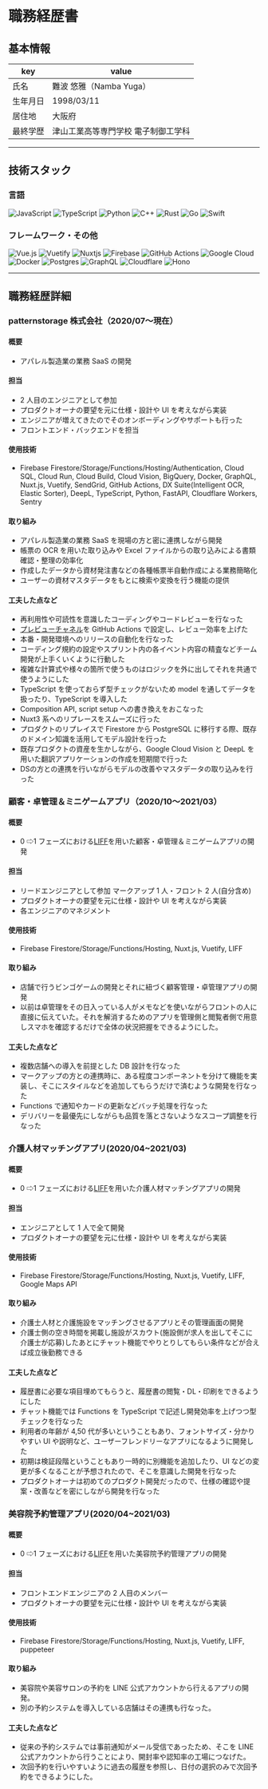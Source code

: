 # 職務経歴書

## 基本情報

| key      | value                               |
| -------- | ----------------------------------- |
| 氏名     | 難波 悠雅（Namba Yuga）             |
| 生年月日 | 1998/03/11                          |
| 居住地   | 大阪府                              |
| 最終学歴 | 津山工業高等専門学校 電子制御工学科 |

---

## 技術スタック

### 言語

![JavaScript](https://img.shields.io/badge/javascript-%23323330.svg?style=for-the-badge&logo=javascript&logoColor=%23F7DF1E)
![TypeScript](https://img.shields.io/badge/typescript-%23007ACC.svg?style=for-the-badge&logo=typescript&logoColor=white)
![Python](https://img.shields.io/badge/python-3670A0?style=for-the-badge&logo=python&logoColor=ffdd54)
![C++](https://img.shields.io/badge/c++-%2300599C.svg?style=for-the-badge&logo=c%2B%2B&logoColor=white)
![Rust](https://img.shields.io/badge/rust-%23000000.svg?style=for-the-badge&logo=rust&logoColor=white)
![Go](https://img.shields.io/badge/go-%2300ADD8E.svg?style=for-the-badge&logo=go&logoColor=white)
![Swift](https://img.shields.io/badge/swift-F54A2A?style=for-the-badge&logo=swift&logoColor=white)

### フレームワーク・その他

![Vue.js](https://img.shields.io/badge/vuejs-%2335495e.svg?style=for-the-badge&logo=vuedotjs&logoColor=%234FC08D)
![Vuetify](https://img.shields.io/badge/Vuetify-1867C0?style=for-the-badge&logo=vuetify&logoColor=AEDDFF)
![Nuxtjs](https://img.shields.io/badge/Nuxt-002E3B?style=for-the-badge&logo=nuxtdotjs&logoColor=#00DC82)
![Firebase](https://img.shields.io/badge/firebase-%23039BE5.svg?style=for-the-badge&logo=firebase)
![GitHub Actions](https://img.shields.io/badge/github%20actions-%232671E5.svg?style=for-the-badge&logo=githubactions&logoColor=white)
![Google Cloud](https://img.shields.io/badge/GoogleCloud-%234285F4.svg?style=for-the-badge&logo=google-cloud&logoColor=white)
![Docker](https://img.shields.io/badge/docker-%230db7ed.svg?style=for-the-badge&logo=docker&logoColor=white)
![Postgres](https://img.shields.io/badge/postgres-%23316192.svg?style=for-the-badge&logo=postgresql&logoColor=white)
![GraphQL](https://img.shields.io/badge/-GraphQL-E10098?style=for-the-badge&logo=graphql&logoColor=white)
![Cloudflare](https://img.shields.io/badge/Cloudflare-F38020?style=for-the-badge&logo=cloudflare&logoColor=white)
![Hono](https://img.shields.io/badge/Hono-%23000000.svg?style=for-the-badge&logo=hono&logoColor=white)

---

## 職務経歴詳細

### patternstorage 株式会社（2020/07〜現在）

#### 概要

- アパレル製造業の業務 SaaS の開発

#### 担当

- 2 人目のエンジニアとして参加
- プロダクトオーナの要望を元に仕様・設計や UI を考えながら実装
- エンジニアが増えてきたのでそのオンボーディングやサポートも行った
- フロントエンド・バックエンドを担当

#### 使用技術

- Firebase Firestore/Storage/Functions/Hosting/Authentication, Cloud SQL, Cloud Run, Cloud Build, Cloud Vision, BigQuery, Docker, GraphQL, Nuxt.js, Vuetify, SendGrid, GitHub Actions, DX Suite(Intelligent OCR, Elastic Sorter), DeepL, TypeScript, Python, FastAPI, Cloudflare Workers, Sentry

#### 取り組み

- アパレル製造業の業務 SaaS を現場の方と密に連携しながら開発
- 帳票の OCR を用いた取り込みや Excel ファイルからの取り込みによる書類確認・整理の効率化
- 作成したデータから資材発注書などの各種帳票半自動作成による業務簡略化
- ユーザーの資材マスタデータをもとに検索や変換を行う機能の提供

#### 工夫した点など

- 再利用性や可読性を意識したコーディングやコードレビューを行なった
- [プレビューチャネル](https://firebase.google.com/docs/hosting/manage-hosting-resources)を GitHub Actions で設定し、レビュー効率を上げた
- 本番・開発環境へのリリースの自動化を行なった
- コーディング規約の設定やスプリント内の各イベント内容の精査などチーム開発が上手くいくように行動した
- 複雑な計算式や様々の箇所で使うものはロジックを外に出してそれを共通で使うようにした
- TypeScript を使っておらず型チェックがないため model を通してデータを扱ったり、TypeScript を導入した
- Composition API, script setup への書き換えをおこなった
- Nuxt3 系へのリプレースをスムーズに行った
- プロダクトのリプレイスで Firestore から PostgreSQL に移行する際、既存のドメイン知識を活用してモデル設計を行った
- 既存プロダクトの資産を生かしながら、Google Cloud Vision と DeepL を用いた翻訳アプリケーションの作成を短期間で行った
- DSの方との連携を行いながらモデルの改善やマスタデータの取り込みを行った

### 顧客・卓管理＆ミニゲームアプリ（2020/10〜2021/03）

#### 概要

- 0 ⇨1 フェーズにおける[LIFF](https://developers.line.biz/ja/docs/liff/overview/)を用いた顧客・卓管理＆ミニゲームアプリの開発

#### 担当

- リードエンジニアとして参加 マークアップ 1 人・フロント 2 人(自分含め)
- プロダクトオーナの要望を元に仕様・設計や UI を考えながら実装
- 各エンジニアのマネジメント

#### 使用技術

- Firebase Firestore/Storage/Functions/Hosting, Nuxt.js, Vuetify, LIFF

#### 取り組み

- 店舗で行うビンゴゲームの開発とそれに紐づく顧客管理・卓管理アプリの開発
- 以前は卓管理をその日入っている人がメモなどを使いながらフロントの人に直接に伝えていた。それを解消するためのアプリを管理側と閲覧者側で用意しスマホを確認するだけで全体の状況把握をできるようにした。

#### 工夫した点など

- 複数店舗への導入を前提とした DB 設計を行なった
- マークアップの方との連携時に、ある程度コンポーネントを分けて機能を実装し、そこにスタイルなどを追加してもらうだけで済むような開発を行なった
- Functions で通知やカードの更新などバッチ処理を行なった
- デリバリーを最優先にしながらも品質を落とさないようなスコープ調整を行なった

### 介護人材マッチングアプリ(2020/04~2021/03)

#### 概要

- 0 ⇨1 フェーズにおける[LIFF](https://developers.line.biz/ja/docs/liff/overview/)を用いた介護人材マッチングアプリの開発

#### 担当

- エンジニアとして 1 人で全て開発
- プロダクトオーナの要望を元に仕様・設計や UI を考えながら実装

#### 使用技術

- Firebase Firestore/Storage/Functions/Hosting, Nuxt.js, Vuetify, LIFF, Google Maps API

#### 取り組み

- 介護士人材と介護施設をマッチングさせるアプリとその管理画面の開発
- 介護士側の空き時間を掲載し施設がスカウト(施設側が求人を出してそこに介護士が応募)したあとにチャット機能でやりとりしてもらい条件などが合えば成立後勤務できる

#### 工夫した点など

- 履歴書に必要な項目埋めてもらうと、履歴書の閲覧・DL・印刷をできるようにした
- チャット機能では Functions を TypeScript で記述し開発効率を上げつつ型チェックを行なった
- 利用者の年齢が 4,50 代が多いということもあり、フォントサイズ・分かりやすい UI や説明など、ユーザーフレンドリーなアプリになるように開発した
- 初期は検証段階ということもあり一時的に別機能を追加したり、UI などの変更が多くなることが予想されたので、そこを意識した開発を行なった
- プロダクトオーナは初めてのプロダクト開発だったので、仕様の確認や提案・改善などを密にしながら開発を行なった

### 美容院予約管理アプリ(2020/04~2021/03)

#### 概要

- 0 ⇨1 フェーズにおける[LIFF](https://developers.line.biz/ja/docs/liff/overview/)を用いた美容院予約管理アプリの開発

#### 担当

- フロントエンドエンジニアの 2 人目のメンバー
- プロダクトオーナの要望を元に仕様・設計や UI を考えながら実装

#### 使用技術

- Firebase Firestore/Storage/Functions/Hosting, Nuxt.js, Vuetify, LIFF, puppeteer

#### 取り組み

- 美容院や美容サロンの予約を LINE 公式アカウントから行えるアプリの開発。
- 別の予約システムを導入している店舗はその連携も行なった。

#### 工夫した点など

- 従来の予約システムでは事前通知がメール受信であったため、そこを LINE 公式アカウントから行うことにより、開封率や認知率の工場につなげた。
- 次回予約を行いやすいように過去の履歴を参照し、日付の選択のみで次回予約をできるようにした。
